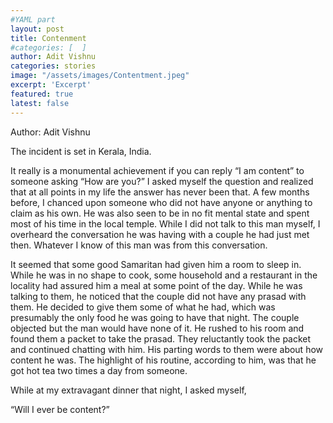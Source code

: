 ```yaml
---
#YAML part
layout: post
title: Contenment
#categories: [  ]
author: Adit Vishnu
categories: stories
image: "/assets/images/Contentment.jpeg"
excerpt: 'Excerpt'
featured: true
latest: false
---
```


Author: Adit Vishnu


The incident is set in Kerala, India.

It really is a monumental achievement if you can reply “I am content” to someone asking “How
are you?” I asked myself the question and realized that at all points in my life the answer has
never been that. A few months before, I chanced upon someone who did not have anyone or
anything to claim as his own. He was also seen to be in no fit mental state and spent most of
his time in the local temple. While I did not talk to this man myself, I overheard the conversation
he was having with a couple he had just met then. Whatever I know of this man was from
this conversation.

It seemed that some good Samaritan had given him a room to sleep in. While he was in no
shape to cook, some household and a restaurant in the locality had assured him a meal at
some point of the day. While he was talking to them, he noticed that the couple did not have
any prasad with them. He decided to give them some of what he had, which was presumably
the only food he was going to have that night. The couple objected but the man would have
none of it. He rushed to his room and found them a packet to take the prasad. They reluctantly
took the packet and continued chatting with him. His parting words to them were about
how content he was. The highlight of his routine, according to him, was that he got hot tea
two times a day from someone.

While at my extravagant dinner that night, I asked myself,

“Will I ever be content?”
